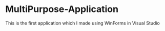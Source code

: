 # MultiPurpose-Application
This is the first application which I made using WinForms in Visual Studio
